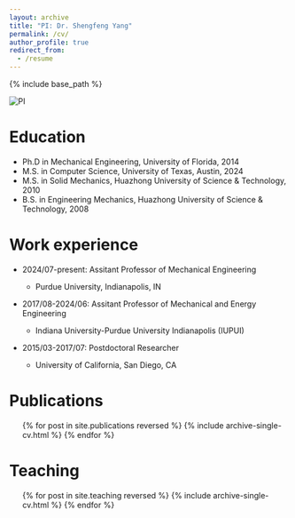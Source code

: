 ```yaml
---
layout: archive
title: "PI: Dr. Shengfeng Yang"
permalink: /cv/
author_profile: true
redirect_from:
  - /resume
---
```


{% include base_path %}


![PI](./images/yangsf.png=250x250)

Education
======
* Ph.D in Mechanical Engineering, University of Florida, 2014
* M.S. in Computer Science, University of Texas, Austin, 2024
* M.S. in Solid Mechanics, Huazhong University of Science & Technology, 2010
* B.S. in Engineering Mechanics, Huazhong University of Science & Technology, 2008

Work experience
======
* 2024/07-present: Assitant Professor of Mechanical Engineering
  * Purdue University, Indianapolis, IN

* 2017/08-2024/06: Assitant Professor of Mechanical and Energy Engineering
  * Indiana University-Purdue University Indianapolis (IUPUI)

* 2015/03-2017/07: Postdoctoral Researcher
  * University of California, San Diego, CA
  
Publications
======
  <ul>{% for post in site.publications reversed %}
    {% include archive-single-cv.html %}
  {% endfor %}</ul>
<!---  
Talks
======
  <ul>{% for post in site.talks reversed %}
    {% include archive-single-talk-cv.html  %}
  {% endfor %}</ul>
-->

Teaching
======
  <ul>{% for post in site.teaching reversed %}
    {% include archive-single-cv.html %}
  {% endfor %}</ul>
  
